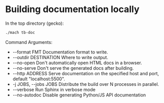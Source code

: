 # Building documentation locally

In the top directory (gecko):

```sh
./mach tb-doc
```

Command Arguments:
-  --format FMT          Documentation format to write.
-  --outdir DESTINATION  Where to write output.
-  --no-open             Don't automatically open HTML docs in a browser.
-  --no-serve            Don't serve the generated docs after building.
-  --http ADDRESS        Serve documentation on the specified host and port, default "localhost:5500".
-  -j JOBS, --jobs JOBS  Distribute the build over N processes in parallel.
-  --verbose             Run Sphinx in verbose mode
-  --no-autodoc          Disable generating Python/JS API documentation

